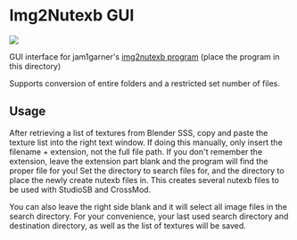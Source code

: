 # Img2Nutexb GUI

![](https://user-images.githubusercontent.com/13909643/170865366-5e720601-f3a2-4d6a-84b3-e58926706ea0.PNG)

GUI interface for jam1garner's [img2nutexb program](https://github.com/jam1garner/img2nutexb) (place the program in this directory)

Supports conversion of entire folders and a restricted set number of files.

## Usage

After retrieving a list of textures from Blender SSS, copy and paste the texture list into the right text window. If doing this manually, only insert the filename + extension, not the full file path. If you don't remember the extension, leave the extension part blank and the program will find the proper file for you! Set the directory to search files for, and the directory to place the newly create nutexb files in. This creates several nutexb files to be used with StudioSB and CrossMod.

You can also leave the right side blank and it will select all image files in the search directory. For your convenience, your last used search directory and destination directory, as well as the list of textures will be saved.
